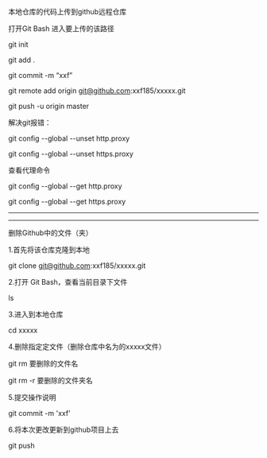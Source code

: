 本地仓库的代码上传到github远程仓库

打开Git Bash 进入要上传的该路径

git init

git add .

git commit -m “xxf”

git remote add origin git@github.com:xxf185/xxxxx.git

git push -u origin master

解决git报错：

git config --global --unset http.proxy 

git config --global --unset https.proxy

查看代理命令

git config --global --get http.proxy 

git config --global --get https.proxy

------------------------------------------------------------------------------------

------------------------------------------------------------------------------------

删除Github中的文件（夹）

1.首先将该仓库克隆到本地

git clone git@github.com:xxf185/xxxxx.git

2.打开 Git Bash，查看当前目录下文件

ls

3.进入到本地仓库

cd xxxxx

4.删除指定定文件（删除仓库中名为的xxxxx文件）

git rm 要删除的文件名

git rm -r 要删除的文件夹名

5.提交操作说明

git commit -m 'xxf'

6.将本次更改更新到github项目上去

git push
